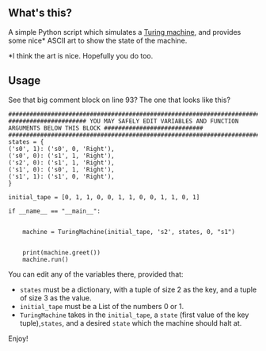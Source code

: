 ## What's this?

A simple Python script which simulates a [Turing machine](https://en.wikipedia.org/wiki/Turing_machine), and provides some nice* ASCII art to show the state of the machine.

*I think the art is nice. Hopefully you do too.

## Usage
See that big comment block on line 93? The one that looks like this?
```
#########################################################################################################################
###################### YOU MAY SAFELY EDIT VARIABLES AND FUNCTION ARGUMENTS BELOW THIS BLOCK ############################
#########################################################################################################################
states = {
('s0', 1): ('s0', 0, 'Right'),
('s0', 0): ('s1', 1, 'Right'),
('s2', 0): ('s1', 1, 'Right'),
('s1', 0): ('s0', 1, 'Right'),
('s1', 1): ('s1', 0, 'Right'),
}

initial_tape = [0, 1, 1, 0, 0, 1, 1, 0, 0, 1, 1, 0, 1]

if __name__ == "__main__":
    
    
    machine = TuringMachine(initial_tape, 's2', states, 0, "s1")
    
    
    print(machine.greet())
    machine.run()
```

You can edit any of the variables there, provided that:

- ```states``` must be a dictionary, with a tuple of size 2 as the key, and a tuple of size 3 as the value.
- ```initial_tape``` must be a List of the numbers 0 or 1.
- ```TuringMachine``` takes in the ```initial_tape```, a ```state``` (first value of the key tuple),```states```, and a desired ```state``` which the machine should halt at.

Enjoy!


